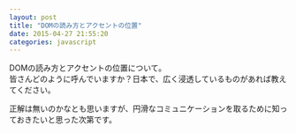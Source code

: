 ```yaml
---
layout: post
title: "DOMの読み方とアクセントの位置"
date: 2015-04-27 21:55:20
categories: javascript
---
```

<p>DOMの読み方とアクセントの位置について。<br>
皆さんどのように呼んでいますか？日本で、広く浸透しているものがあれば教えてください。</p>

<p>正解は無いのかなとも思いますが、円滑なコミュニケーションを取るために知っておきたいと思った次第です。</p>
